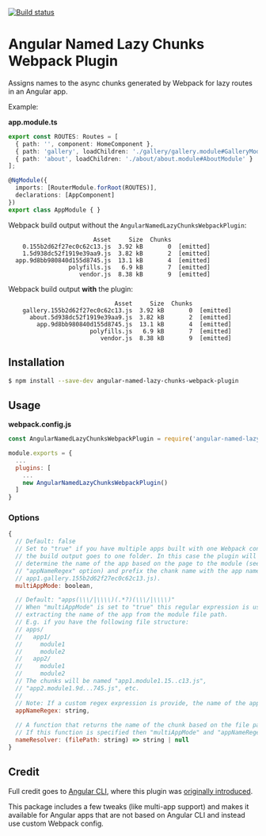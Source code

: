 [![Build status](https://travis-ci.org/Independer/angular-named-lazy-chunks-webpack-plugin.svg?branch=master)](https://travis-ci.org/Independer/angular-named-lazy-chunks-webpack-plugin)

# Angular Named Lazy Chunks Webpack Plugin 

Assigns names to the async chunks generated by Webpack for lazy routes in an Angular app. 

Example:

**app.module.ts**
```ts
export const ROUTES: Routes = [
  { path: '', component: HomeComponent },
  { path: 'gallery', loadChildren: './gallery/gallery.module#GalleryModule' },
  { path: 'about', loadChildren: './about/about.module#AboutModule' }
];

@NgModule({
  imports: [RouterModule.forRoot(ROUTES)],
  declarations: [AppComponent]
})
export class AppModule { }
```

Webpack build output without the `AngularNamedLazyChunksWebpackPlugin`:

```
                        Asset     Size  Chunks           
    0.155b2d62f27ec0c62c13.js  3.92 kB       0  [emitted]
    1.5d938dc52f1919e39aa9.js  3.82 kB       2  [emitted]
  app.9d8bb980840d155d8745.js  13.1 kB       4  [emitted]
                 polyfills.js   6.9 kB       7  [emitted]
                    vendor.js  8.38 kB       9  [emitted]
```

Webpack build output **with** the plugin:
```
                              Asset     Size  Chunks           
    gallery.155b2d62f27ec0c62c13.js  3.92 kB       0  [emitted]
      about.5d938dc52f1919e39aa9.js  3.82 kB       2  [emitted]
        app.9d8bb980840d155d8745.js  13.1 kB       4  [emitted]
                       polyfills.js   6.9 kB       7  [emitted]
                          vendor.js  8.38 kB       9  [emitted]
```

## Installation

```bash
$ npm install --save-dev angular-named-lazy-chunks-webpack-plugin
```

## Usage

**webpack.config.js**
```js
const AngularNamedLazyChunksWebpackPlugin = require('angular-named-lazy-chunks-webpack-plugin');

module.exports = {
  ...
  plugins: [
    ...
    new AngularNamedLazyChunksWebpackPlugin()
  ]
}
```

### Options

```js
{
  // Default: false
  // Set to "true" if you have multiple apps built with one Webpack config and 
  // the build output goes to one folder. In this case the plugin will try to
  // determine the name of the app based on the page to the module (see 
  // "appNameRegex" option) and prefix the chank name with the app name (e.g.
  // app1.gallery.155b2d62f27ec0c62c13.js).
  multiAppMode: boolean,

  // Default: "apps(\\\/|\\\\)(.*?)(\\\/|\\\\)"
  // When "multiAppMode" is set to "true" this regular expression is used for
  // extracting the name of the app from the module file path.
  // E.g. if you have the following file structure:
  // apps/
  //   app1/
  //     module1
  //     module2
  //   app2/
  //     module1
  //     module2
  // The chunks will be named "app1.module1.15..c13.js", 
  // "app2.module1.9d...745.js", etc.
  // 
  // Note: If a custom regex expression is provide, the name of the app is assumed to be the first match group in that regex.
  appNameRegex: string,
  
  // A function that returns the name of the chunk based on the file path of the lazy module.
  // If this function is specified then "multiAppMode" and "appNameRegex" are ignored.   
  nameResolver: (filePath: string) => string | null
}
```

## Credit
Full credit goes to [Angular CLI](https://github.com/angular/angular-cli), where this plugin was [originally introduced](https://github.com/angular/angular-cli/blob/master/packages/%40angular/cli/plugins/named-lazy-chunks-webpack-plugin.ts). 

This package includes a few tweaks (like multi-app support) and makes it available for Angular apps that are not based on Angular CLI and instead use custom Webpack config.

